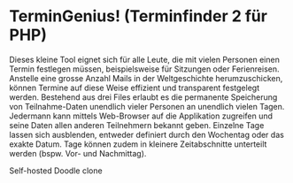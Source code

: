 TerminGenius! (Terminfinder 2 für PHP)
======================================
Dieses kleine Tool eignet sich für alle Leute, die mit vielen Personen einen Termin festlegen müssen, beispielsweise für Sitzungen oder Ferienreisen. Anstelle eine grosse Anzahl Mails in der Weltgeschichte herumzuschicken, können Termine auf diese Weise effizient und transparent festgelegt werden. Bestehend aus drei Files erlaubt es die permanente Speicherung von Teilnahme-Daten unendlich vieler Personen an unendlich vielen Tagen. Jedermann kann mittels Web-Browser auf die Applikation zugreifen und seine Daten allen anderen Teilnehmern bekannt geben. Einzelne Tage lassen sich ausblenden, entweder definiert durch den Wochentag oder das exakte Datum. Tage können zudem in kleinere Zeitabschnitte unterteilt werden (bspw. Vor- und Nachmittag).

Self-hosted Doodle clone
